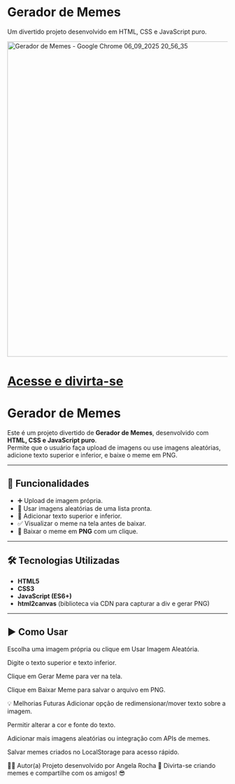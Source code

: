 # Gerador de Memes
Um divertido projeto desenvolvido em HTML, CSS e JavaScript puro.

<img width="1024" height="720" alt="Gerador de Memes - Google Chrome 06_09_2025 20_56_35" src="https://github.com/user-attachments/assets/436def43-ce1c-4b87-9f11-fadef4b9665d" />

# [Acesse e divirta-se](https://angela-rocha.github.io/gerador_de_memes/)


# Gerador de Memes

Este é um projeto divertido de **Gerador de Memes**, desenvolvido com **HTML, CSS e JavaScript puro**.  
Permite que o usuário faça upload de imagens ou use imagens aleatórias, adicione texto superior e inferior, e baixe o meme em PNG.

---

## 🚀 Funcionalidades

- ➕ Upload de imagem própria.  
- 🎲 Usar imagens aleatórias de uma lista pronta.  
- 📝 Adicionar texto superior e inferior.  
- ✅ Visualizar o meme na tela antes de baixar.  
- 💾 Baixar o meme em **PNG** com um clique.  

---

## 🛠️ Tecnologias Utilizadas

- **HTML5**  
- **CSS3**  
- **JavaScript (ES6+)**  
- **html2canvas** (biblioteca via CDN para capturar a div e gerar PNG)  

---

## ▶️ Como Usar

Escolha uma imagem própria ou clique em Usar Imagem Aleatória.

Digite o texto superior e texto inferior.

Clique em Gerar Meme para ver na tela.

Clique em Baixar Meme para salvar o arquivo em PNG.

💡 Melhorias Futuras
Adicionar opção de redimensionar/mover texto sobre a imagem.

Permitir alterar a cor e fonte do texto.

Adicionar mais imagens aleatórias ou integração com APIs de memes.

Salvar memes criados no LocalStorage para acesso rápido.

👩‍💻 Autor(a)
Projeto desenvolvido por Angela Rocha 🚀
Divirta-se criando memes e compartilhe com os amigos! 😎
